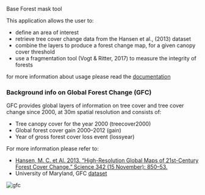 Base Forest mask tool

This application allows the user to:

- define an area of interest
- retrieve tree cover change data from the Hansen et al., (2013) dataset
- combine the layers to produce a forest change map, for a given canopy cover threshold
- use a fragmentation tool (Vogt & Ritter, 2017) to measure the integrity of forests

for more information about usage please read the [documentation](https://docs.sepal.io/en/latest/modules/dwn/gfc_wrapper_python.html)

### Background info on Global Forest Change (GFC)

GFC provides global layers of information on tree cover and tree cover change since 2000, at 30m spatial resolution and consists of:

- Tree canopy cover for the year 2000 (treecover2000)
- Global forest cover gain 2000–2012 (gain)
- Year of gross forest cover loss event (lossyear)

For more information please refer to:

- [Hansen, M. C. et Al. 2013. “High-Resolution Global Maps of 21st-Century Forest Cover Change.” Science 342 (15 November): 850–53.](https://science.sciencemag.org/content/342/6160/850)
- University of Maryland, GFC [dataset](http://earthenginepartners.appspot.com/science-2013-global-forest)

![gfc](https://earthengine.google.com/static/images/hansen.jpg) 